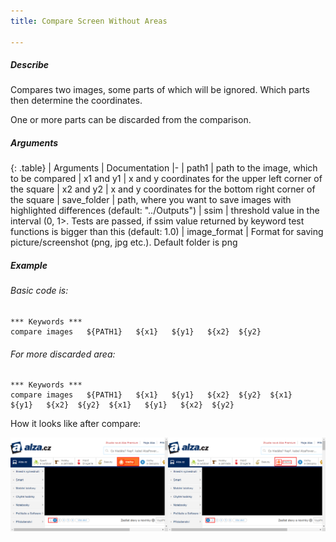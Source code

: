 ```yaml
---
title: Compare Screen Without Areas

---
```

##### Describe
Compares two images, some parts of which will be ignored. Which parts then determine the coordinates.

One or more parts can be discarded from the comparison.
##### Arguments

<div class="table-responsive">

{: .table}
| Arguments | Documentation
|-
| path1 | path to the image, which to be compared
| x1 and y1 | x and y coordinates for the upper left corner of the square
| x2 and y2 | x and y coordinates for the bottom right corner of the square
| save_folder | path, where you want to save images with highlighted differences (default: "../Outputs")
| ssim | threshold value in the interval (0, 1>. Tests are passed, if ssim value returned by keyword test functions is bigger than this (default: 1.0)
| image_format | Format for saving picture/screenshot (png, jpg etc.). Default folder is png

</div>

##### Example

###### Basic code is:
```robotframework
*** Keywords ***
compare images   ${PATH1}   ${x1}   ${y1}   ${x2}  ${y2}
```

###### For more discarded area:
```robotframework
*** Keywords ***
compare images   ${PATH1}   ${x1}   ${y1}   ${x2}  ${y2}  ${x1}   ${y1}   ${x2}  ${y2}  ${x1}   ${y1}   ${x2}  ${y2}
```
How it looks like after compare:
<div class="screenshot-holder">
   <a href="./img/logscreen.png" data-title="LogScreen" data-toggle="lightbox"><img class="img-responsive" src="./img/logscreen.png" alt="screenshot" /></a>
   <a class="mask" href="./img/logscreen.png" data-title="LogScreen" data-toggle="lightbox"><i class="icon fa fa-search-plus"></i></a>
  </div>
 </div>